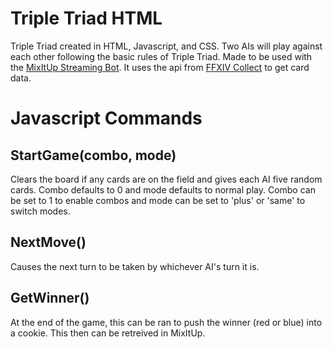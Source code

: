 # Triple Triad HTML
Triple Triad created in HTML, Javascript, and CSS. Two AIs will play against each other following the basic rules of Triple Triad. Made to be used with the [MixItUp Streaming Bot](https://mixitupapp.com/). It uses the api from [FFXIV Collect](https://ffxivcollect.com/) to get card data.

# Javascript Commands
## StartGame(combo, mode)
Clears the board if any cards are on the field and gives each AI five random cards. Combo defaults to 0 and mode defaults to normal play. Combo can be set to 1 to enable combos and mode can be set to 'plus' or 'same' to switch modes.

## NextMove()
Causes the next turn to be taken by whichever AI's turn it is.

## GetWinner()
At the end of the game, this can be ran to push the winner (red or blue) into a cookie. This then can be retreived in MixItUp.
